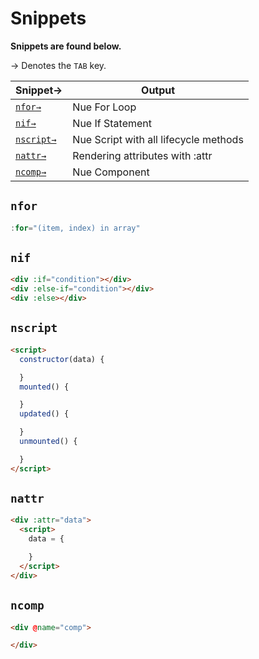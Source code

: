 # Snippets

**Snippets are found below.**

→ Denotes the `TAB` key.

| Snippet→     | Output            |
| ----------  | -------------------|
| [`nfor→`](#nfor) | Nue For Loop |
| [`nif→`](#nif) | Nue If Statement  |
| [`nscript→`](#nscript) | Nue Script with all lifecycle methods |
| [`nattr→`](#nattr) | Rendering attributes with :attr |
| [`ncomp→`](#ncomp) | Nue Component |

## `nfor`

```js
:for="(item, index) in array"
```

## `nif`

```html
<div :if="condition"></div>
<div :else-if="condition"></div>
<div :else></div>
```

## `nscript`

```html
<script>
  constructor(data) {

  }
  mounted() {

  }
  updated() {

  }
  unmounted() {

  }
</script>
```

## `nattr`

```html
<div :attr="data">
  <script>
    data = {

    }
  </script>
</div>
```

## `ncomp`

```html
<div @name="comp">

</div>
```
